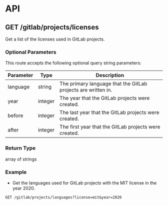 # API

## GET /gitlab/projects/licenses

Get a list of the licenses used in GitLab projects.

### Optional Parameters

This route accepts the following optional query string parameters:

| Parameter | Type | Description |
| --- | --- | --- |
| language | string | The primary language that the GitLab projects are written in. |
| year | integer | The year that the GitLab projects were created. |
| before | integer | The last year that the GitLab projects were created. |
| after | integer | The first year that the GitLab projects were created. |

### Return Type

array of strings

### Example

- Get the languages used for GitLab projects with the MIT license in the year 2020.
```
GET /gitlab/projects/languages?license=mit&year=2020
```
